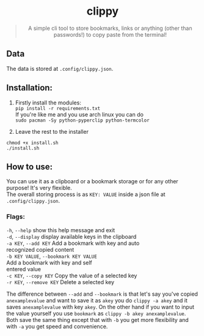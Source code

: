 <div align="center">
<h1>clippy</h1>

> A simple cli tool to store bookmarks, links or anything (other than passwords!) to copy paste from the terminal!

</div>

## Data
The data is stored at `.config/clippy.json`.

## Installation:
1) Firstly install the modules:<br>
`pip install -r requirements.txt`<br>
If you're like me and you use arch linux you can do<br>
`sudo pacman -Sy python-pyperclip python-termcolor`<br>

2) Leave the rest to the installer
```
chmod +x install.sh
./install.sh
```

## How to use:
You can use it as a clipboard or a bookmark storage or for any other purpose! It's very flexible.<br>
The overall storing process is as `KEY: VALUE` inside a json file at `.config/clippy.json`.<br>

### Flags:
  `-h`, `--help`            show this help message and exit<br>
  `-d`, `--display`         display available keys in the clipboard<br>
  `-a KEY`, `--add KEY`     Add a bookmark with key and auto<br>
                            recognized copied content<br>
  `-b KEY VALUE`, `--bookmark KEY VALUE`<br>
                            Add a bookmark with key and self<br>
                            entered value<br>
  `-c KEY`, `--copy KEY`    Copy the value of a selected key<br>
  `-r KEY`, `--remove KEY`  Delete a selected key<br>

The difference between `--add` and `--bookmark` is that let's say you've copied `anexamplevalue` and want to save it as `akey` you do `clippy -a akey` and it saves `anexamplevalue` with key `akey`. On the other hand if you want to input the value yourself you use `bookmark` as `clippy -b akey anexamplevalue`. Both save the same thing except that with `-b` you get more flexibility and with `-a` you get speed and convenience.
